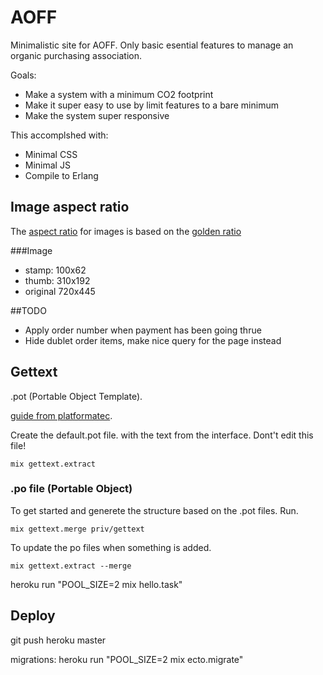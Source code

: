 # AOFF

Minimalistic site for AOFF. Only basic esential features to manage an organic purchasing association.

Goals:
* Make a system with a minimum CO2 footprint
* Make it super easy to use by limit features to a bare minimum
* Make the system super responsive

This accomplshed with:

* Minimal CSS
* Minimal JS
* Compile to Erlang


## Image aspect ratio
The [aspect ratio](https://en.wikipedia.org/wiki/Aspect_ratio_(image)) for images is based on the [golden ratio](https://en.wikipedia.org/wiki/Golden_ratio)

###Image
- stamp: 100x62
- thumb: 310x192
- original 720x445


##TODO
* Apply order number when payment has been going thrue
* Hide dublet order items, make nice query for the page instead


## Gettext
.pot (Portable Object Template).

[guide from platformatec](http://blog.plataformatec.com.br/2016/03/using-gettext-to-internationalize-a-phoenix-application/).

Create the default.pot file. with the text from the interface.
Dont't edit this file!

```
mix gettext.extract
```

### .po file (Portable Object)
To get started and generete the structure based on the .pot files. Run.

```mix gettext.merge priv/gettext```



To update the po files when something is added.

```mix gettext.extract --merge```


 heroku run "POOL_SIZE=2 mix hello.task"

 ## Deploy

 git push heroku master

 migrations:
  heroku run "POOL_SIZE=2 mix ecto.migrate"